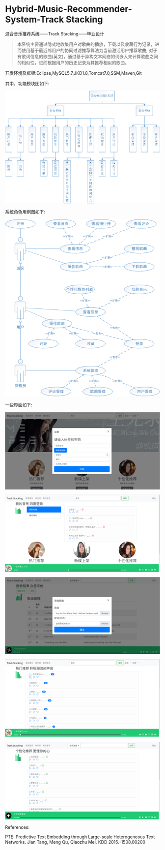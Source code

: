 # Hybrid-Music-Recommender-System-Track Stacking
混合音乐推荐系统——Track Stacking——毕业设计
>本系统主要通过隐式地收集用户对歌曲的播放，下载以及收藏行为记录，进而使用基于最近邻用户的协同过滤推荐算法为当前激活用户推荐歌曲; 对于有歌词信息的歌曲(英文)，通过基于异构文本网络的词嵌入来计算歌曲之间的相似性，进而根据用户的历史记录为其推荐相似的歌曲。

开发环境及框架:Eclipse,MySQL5.7,JKD1.8,Tomcat7.0,SSM,Maven,Git

其中，功能模块图如下:

![](https://raw.githubusercontent.com/wangruns/wangruns.github.io/master/images/project/Hybrid-Music-Recommender-System/functionModule.png)

系统角色用例图如下:

![](https://raw.githubusercontent.com/wangruns/wangruns.github.io/master/images/project/Hybrid-Music-Recommender-System/roleCase.png)

一些界面如下:

![](https://raw.githubusercontent.com/wangruns/wangruns.github.io/master/images/project/Hybrid-Music-Recommender-System/Selection_001.png)

![](https://raw.githubusercontent.com/wangruns/wangruns.github.io/master/images/project/Hybrid-Music-Recommender-System/Selection_002.png)

![](https://raw.githubusercontent.com/wangruns/wangruns.github.io/master/images/project/Hybrid-Music-Recommender-System/Selection_003.png)

![](https://raw.githubusercontent.com/wangruns/wangruns.github.io/master/images/project/Hybrid-Music-Recommender-System/Selection_004.png)

![](https://raw.githubusercontent.com/wangruns/wangruns.github.io/master/images/project/Hybrid-Music-Recommender-System/Selection_005.png)

References:

PTE: Predictive Text Embedding through Large-scale Heterogeneous Text Networks. Jian Tang, Meng Qu, Qiaozhu Mei. KDD 2015.-1508.00200
